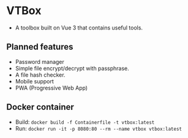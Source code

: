 # VTBox

- A toolbox built on Vue 3 that contains useful tools.

## Planned features

- Password manager
- Simple file encrypt/decrypt with passphrase.
- A file hash checker.
- Mobile support
- PWA (Progressive Web App)

## Docker container

- Build: `docker build -f Containerfile -t vtbox:latest`
- Run: `docker run -it -p 8080:80 --rm --name vtbox vtbox:latest`